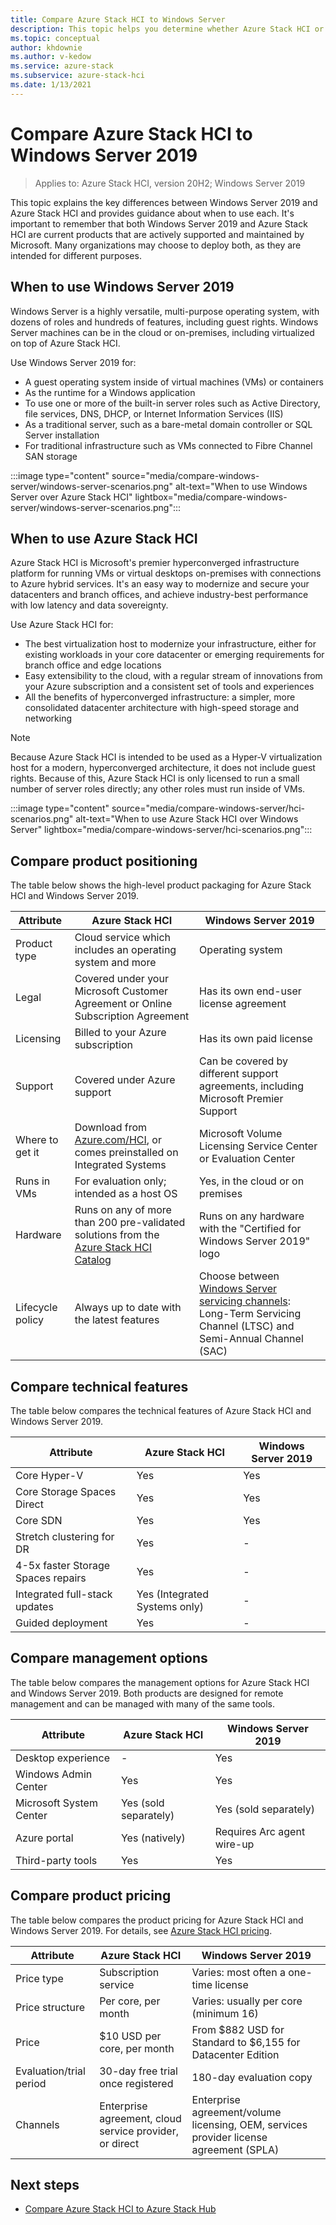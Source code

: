 ```yaml
---
title: Compare Azure Stack HCI to Windows Server
description: This topic helps you determine whether Azure Stack HCI or Windows Server is right for your organization.
ms.topic: conceptual
author: khdownie
ms.author: v-kedow
ms.service: azure-stack
ms.subservice: azure-stack-hci
ms.date: 1/13/2021
---
```


# Compare Azure Stack HCI to Windows Server 2019

> Applies to: Azure Stack HCI, version 20H2; Windows Server 2019

This topic explains the key differences between Windows Server 2019 and Azure Stack HCI and provides guidance about when to use each. It's important to remember that both Windows Server 2019 and Azure Stack HCI are current products that are actively supported and maintained by Microsoft. Many organizations may choose to deploy both, as they are intended for different purposes.

## When to use Windows Server 2019

Windows Server is a highly versatile, multi-purpose operating system, with dozens of roles and hundreds of features, including guest rights. Windows Server machines can be in the cloud or on-premises, including virtualized on top of Azure Stack HCI. 

Use Windows Server 2019 for:

- A guest operating system inside of virtual machines (VMs) or containers
- As the runtime for a Windows application
- To use one or more of the built-in server roles such as Active Directory, file services, DNS, DHCP, or Internet Information Services (IIS)
- As a traditional server, such as a bare-metal domain controller or SQL Server installation
- For traditional infrastructure such as VMs connected to Fibre Channel SAN storage

:::image type="content" source="media/compare-windows-server/windows-server-scenarios.png" alt-text="When to use Windows Server over Azure Stack HCI" lightbox="media/compare-windows-server/windows-server-scenarios.png":::

## When to use Azure Stack HCI

Azure Stack HCI is Microsoft's premier hyperconverged infrastructure platform for running VMs or virtual desktops on-premises with connections to Azure hybrid services. It's an easy way to modernize and secure your datacenters and branch offices, and achieve industry-best performance with low latency and data sovereignty.

Use Azure Stack HCI for:

- The best virtualization host to modernize your infrastructure, either for existing workloads in your core datacenter or emerging requirements for branch office and edge locations
- Easy extensibility to the cloud, with a regular stream of innovations from your Azure subscription and a consistent set of tools and experiences
- All the benefits of hyperconverged infrastructure: a simpler, more consolidated datacenter architecture with high-speed storage and networking

>[!NOTE]
>Because Azure Stack HCI is intended to be used as a Hyper-V virtualization host for a modern, hyperconverged architecture, it does not include guest rights. Because of this, Azure Stack HCI is only licensed to run a small number of server roles directly; any other roles must run inside of VMs.

:::image type="content" source="media/compare-windows-server/hci-scenarios.png" alt-text="When to use Azure Stack HCI over Windows Server" lightbox="media/compare-windows-server/hci-scenarios.png":::

## Compare product positioning

The table below shows the high-level product packaging for Azure Stack HCI and Windows Server 2019.

| **Attribute** | **Azure Stack HCI** | **Windows Server 2019** |
| ------------- | ------------------- | ----------------------- |
| Product type | Cloud service which includes an operating system and more | Operating system |
| Legal | Covered under your Microsoft Customer Agreement or Online Subscription Agreement | Has its own end-user license agreement |
| Licensing | Billed to your Azure subscription | Has its own paid license |
| Support | Covered under Azure support | Can be covered by different support agreements, including Microsoft Premier Support |
| Where to get it | Download from [Azure.com/HCI](https://azure.com/hci), or comes preinstalled on Integrated Systems | Microsoft Volume Licensing Service Center or Evaluation Center |
| Runs in VMs | For evaluation only; intended as a host OS | Yes, in the cloud or on premises |
| Hardware | Runs on any of more than 200 pre-validated solutions from the [Azure Stack HCI Catalog](https://hcicatalog.azurewebsites.net/) | Runs on any hardware with the "Certified for Windows Server 2019" logo |
| Lifecycle policy | Always up to date with the latest features | Choose between [Windows Server servicing channels](/windows-server/get-started-19/servicing-channels-19): Long-Term Servicing Channel (LTSC) and Semi-Annual Channel (SAC) |

## Compare technical features

The table below compares the technical features of Azure Stack HCI and Windows Server 2019.

| **Attribute** | **Azure Stack HCI** | **Windows Server 2019** |
| ------------- | ------------------- | ----------------------- |
| Core Hyper-V | Yes | Yes |
| Core Storage Spaces Direct | Yes | Yes |
| Core SDN | Yes | Yes |
| Stretch clustering for DR | Yes | - |
| 4-5x faster Storage Spaces repairs | Yes | - |
| Integrated full-stack updates | Yes (Integrated Systems only) | - |
| Guided deployment | Yes | - |

## Compare management options

The table below compares the management options for Azure Stack HCI and Windows Server 2019. Both products are designed for remote management and can be managed with many of the same tools.

| **Attribute** | **Azure Stack HCI** | **Windows Server 2019** |
| ------------- | ------------------- | ----------------------- |
| Desktop experience | - | Yes |
| Windows Admin Center | Yes | Yes |
| Microsoft System Center | Yes (sold separately) | Yes (sold separately) |
| Azure portal | Yes (natively) | Requires Arc agent wire-up |
| Third-party tools | Yes | Yes |

## Compare product pricing

The table below compares the product pricing for Azure Stack HCI and Windows Server 2019. For details, see [Azure Stack HCI pricing](https://azure.microsoft.com/pricing/details/azure-stack/hci/).

| **Attribute** | **Azure Stack HCI** | **Windows Server 2019** |
| ------------- | ------------------- | ----------------------- |
| Price type | Subscription service | Varies: most often a one-time license |
| Price structure | Per core, per month | Varies: usually per core (minimum 16) |
| Price | $10 USD per core, per month | From $882 USD for Standard to $6,155 for Datacenter Edition |
| Evaluation/trial period | 30-day free trial once registered | 180-day evaluation copy |
| Channels | Enterprise agreement, cloud service provider, or direct | Enterprise agreement/volume licensing, OEM, services provider license agreement (SPLA) |

## Next steps

- [Compare Azure Stack HCI to Azure Stack Hub](compare-azure-stack-hub.md)
